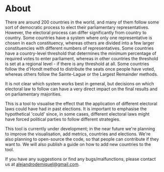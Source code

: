 # About

There are around 200 countries in the world, and many of them follow some sort
of democratic process to elect their parliamentary representatives.
However, the electoral process can differ significantly from country to country.
Some countries have a system where only one representative is chosen in each
constituency, whereas others are divided into a few larger constituencies with
different numbers of representatives.
Some countries have a country-level threshold that determines the minimum
percentage of required votes to enter parliament, whereas in other countries the
threshold is set at a regional level - if there is any threshold at all.
Some countries follow the d'Hondt method to distribute the seats once people
have voted, whereas others follow the Sainte-Lague or the Largest Remainder
methods.

It is not clear which system works best in general, but decisions on which
electoral law to follow can have a very direct impact on the final results and
on parliamentary majorities.

This is a tool to visualise the effect that the application of different
electoral laws could have had in past elections. It is important to emphasise
the hypothetical 'could' since, in some cases, different electoral laws might
have forced political parties to follow different strategies.

This tool is currently under development; in the near future we're planning to
improve the visualisation, add metrics, countries and elections. We're also
planning to open-source the code, so that people can contribute if they want to.
We will also publish a guide on how to add new countries to the tool.

If you have any suggestions or find any bugs/malfunctions, please contact us at
alejandrodemiquel@gmail.com.

